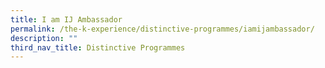 ```yaml
---
title: I am IJ Ambassador
permalink: /the-k-experience/distinctive-programmes/iamijambassador/
description: ""
third_nav_title: Distinctive Programmes
---
```

